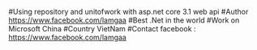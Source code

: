 #Using repository and unitofwork with asp.net core 3.1 web api
#Author https://www.facebook.com/lamgaa
#Best .Net in the world
#Work on Microsoft China 
#Country VietNam 
#Contact facebook : https://www.facebook.com/lamgaa
